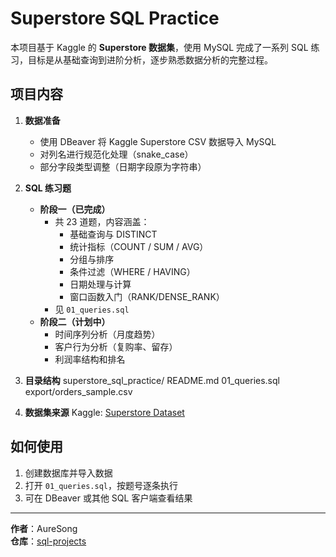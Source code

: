 # Superstore SQL Practice

本项目基于 Kaggle 的 **Superstore 数据集**，使用 MySQL 完成了一系列 SQL 练习，目标是从基础查询到进阶分析，逐步熟悉数据分析的完整过程。

## 项目内容

1. **数据准备**
   - 使用 DBeaver 将 Kaggle Superstore CSV 数据导入 MySQL
   - 对列名进行规范化处理（snake_case）
   - 部分字段类型调整（日期字段原为字符串）

2. **SQL 练习题**
   - **阶段一（已完成）**
     - 共 23 道题，内容涵盖：
       - 基础查询与 DISTINCT
       - 统计指标（COUNT / SUM / AVG）
       - 分组与排序
       - 条件过滤（WHERE / HAVING）
       - 日期处理与计算
       - 窗口函数入门（RANK/DENSE_RANK）
     - 见 `01_queries.sql`
   - **阶段二（计划中）**
     - 时间序列分析（月度趋势）
     - 客户行为分析（复购率、留存）
     - 利润率结构和排名

3. **目录结构**
superstore_sql_practice/
README.md
01_queries.sql
export/orders_sample.csv


4. **数据集来源**
Kaggle: [Superstore Dataset](https://www.kaggle.com/datasets/vivek468/superstore-dataset-final)

## 如何使用

1. 创建数据库并导入数据
2. 打开 `01_queries.sql`，按题号逐条执行
3. 可在 DBeaver 或其他 SQL 客户端查看结果



---

**作者**：AureSong  
**仓库**：[sql-projects](https://github.com/AureSong/sql-projects)